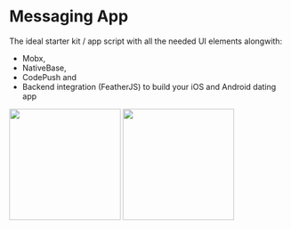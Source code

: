 # Messaging App

The ideal starter kit / app script with all the needed UI elements alongwith:

* Mobx,
* NativeBase,
* CodePush and
* Backend integration \(FeatherJS\) to build your iOS and Android dating app

<img src="http://www.planwallpaper.com/static/images/canberra_hero_image_JiMVvYU.jpg" width="200px" height="200px" />

<img src="/Users/sahusoft/Downloads/one.jpeg" width="200px" height="200px" />






